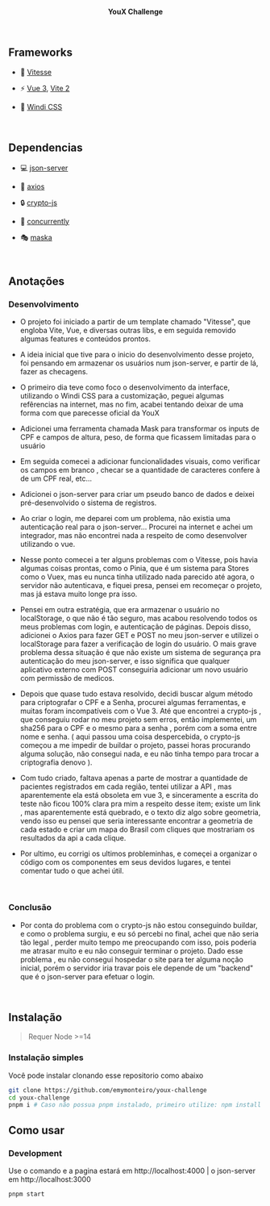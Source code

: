 

<p align='center'>
<b>YouX Challenge</b>
</p>

<br>

## Frameworks

- 📑 [Vitesse](https://github.com/antfu/vitesse) 

- ⚡️ [Vue 3](https://github.com/vuejs/vue-next), [Vite 2](https://github.com/vitejs/vite)

- 🎨 [Windi CSS](https://github.com/windicss/windicss)

<br>

## Dependencias

- 💻 [json-server](https://github.com/typicode/json-server)

- 💾 [axios](https://github.com/axios/axios)

- 🔒 [crypto-js](https://github.com/brix/crypto-js)

- 📁 [concurrently](https://github.com/open-cli-tools/concurrently)

- 🎭 [maska](https://github.com/beholdr/maska)

<br>

## Anotações

### Desenvolvimento

- O projeto foi iniciado a partir de um template chamado "Vitesse", que engloba Vite, Vue, e diversas outras libs, e em seguida removido algumas features e conteúdos prontos.

- A ideia inicial que tive para o inicio do desenvolvimento desse projeto, foi pensando em armazenar os usuários num json-server, e partir de lá, fazer as checagens.

- O primeiro dia teve como foco o desenvolvimento da interface, utilizando o Windi CSS para a customização, peguei algumas refêrencias na internet, mas no fim, acabei tentando deixar de uma forma com que parecesse oficial da YouX

- Adicionei uma ferramenta chamada Mask para transformar os inputs de CPF e campos de altura, peso, de forma que ficassem limitadas para o usuário

- Em seguida comecei a adicionar funcionalidades visuais, como verificar os campos em branco , checar se a quantidade de caracteres confere à de um CPF real, etc...

- Adicionei o json-server para criar um pseudo banco de dados e deixei pré-desenvolvido o sistema de registros.

- Ao criar o login, me deparei com um problema, não existia uma autenticação real para o json-server... Procurei na internet e achei um integrador, mas não encontrei nada a respeito de como desenvolver utilizando o vue.

- Nesse ponto comecei a ter alguns problemas com o Vitesse, pois havia algumas coisas prontas, como o Pinia, que é um sistema para Stores como o Vuex, mas eu nunca tinha utilizado nada parecido até agora, o servidor não autenticava, e fiquei presa, pensei em recomeçar o projeto, mas já estava muito longe pra isso.

- Pensei em outra estratégia, que era armazenar o usuário no localStorage, o que não é tão seguro, mas acabou resolvendo todos os meus problemas com login, e autenticação de páginas. Depois disso, adicionei o Axios para fazer GET e POST no meu json-server e utilizei o localStorage para fazer a verificação de login do usuário. O mais grave problema dessa situação é que não existe um sistema de segurança pra autenticação do meu json-server, e isso significa que qualquer aplicativo externo com POST conseguiria adicionar um novo usuário com permissão de medicos.

-  Depois que quase tudo estava resolvido, decidi buscar algum método para criptografar o CPF e a Senha, procurei algumas ferramentas, e muitas foram incompatíveis com o Vue 3. Até que encontrei a crypto-js , que conseguiu rodar no meu projeto sem erros, então implementei, um sha256 para o CPF e o mesmo para a senha , porém com a soma entre nome e senha. ( aqui passou uma coisa despercebida, o crypto-js começou a me impedir de buildar o projeto, passei horas procurando alguma solução, não consegui nada, e eu não tinha tempo para trocar a criptografia denovo ).

- Com tudo criado, faltava apenas a parte de mostrar a quantidade de pacientes registrados em cada região, tentei utilizar a API , mas aparentemente ela está obsoleta em vue 3, e sinceramente a escrita do teste não ficou 100% clara pra mim a respeito desse item; existe um link , mas aparentemente está quebrado, e o texto diz algo sobre geometria, vendo isso eu pensei que seria interessante encontrar a geometria de cada estado e criar um mapa do Brasil com cliques que mostrariam os resultados da api a cada clique.

- Por ultimo, eu corrigi os ultimos probleminhas, e começei a organizar o código com os componentes em seus devidos lugares, e tentei comentar tudo o que achei útil.

<br>

### Conclusão

- Por conta do problema com o crypto-js não estou conseguindo buildar, e como o problema surgiu, e eu só percebi no final, achei que não seria tão legal , perder muito tempo me preocupando com isso, pois poderia me atrasar muito e eu não conseguir terminar o projeto. Dado esse problema , eu não consegui hospedar o site para ter alguma noção inicial, porém o servidor iria travar pois ele depende de um "backend" que é o json-server para efetuar o login.

<br>

## Instalação

> Requer Node >=14

### Instalação simples

Você pode instalar clonando esse repositorio como abaixo

```bash
git clone https://github.com/emymonteiro/youx-challenge
cd youx-challenge
pnpm i # Caso não possua pnpm instalado, primeiro utilize: npm install -g pnpm
```


## Como usar

### Development

Use o comando e a pagina estará em http://localhost:4000 | o json-server em http://localhost:3000

```bash
pnpm start
```
